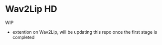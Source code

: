 # Wav2Lip HD
WIP
- extention on Wav2Lip, will be updating this repo once the first stage is completed

